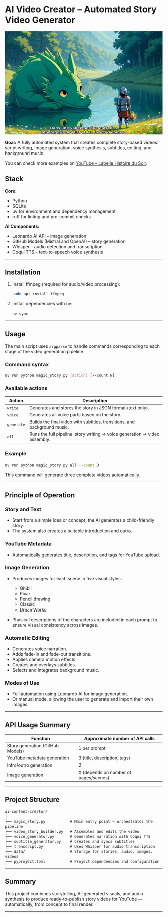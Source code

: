 # AI Video Creator – Automated Story Video Generator

![Example of an AI generated story](docs/story.png)

**Goal:**
A fully automated system that creates complete story-based videos: script writing, image generation, voice synthesis, subtitles, editing, and background music.

You can check more examples on [YouTube – Labelle Histoire du Soir](https://www.youtube.com/@Labellehistoiredusoir).

## Stack

**Core:**

* Python
* SQLite
* uv for environment and dependency management
* ruff for linting and pre-commit checks

**AI Components:**

* Leonardo AI API – image generation
* GitHub Models (Mistral and OpenAI) – story generation
* Whisper – audio detection and transcription
* Coqui TTS – text-to-speech voice synthesis

---

## Installation

1. Install ffmpeg (required for audio/video processing):

   ```bash
   sudo apt install ffmpeg
   ```
2. Install dependencies with uv:

   ```bash
   uv sync
   ```

---

## Usage

The main script uses `argparse` to handle commands corresponding to each stage of the video generation pipeline.

### Command syntax

```bash
uv run python magic_story.py [action] [--count N]
```

### Available actions

| Action     | Description                                                                |
| ---------- | -------------------------------------------------------------------------- |
| `write`    | Generates and stores the story in JSON format (text only).                 |
| `voice`    | Generates all voice parts based on the story.                              |
| `generate` | Builds the final video with subtitles, transitions, and background music.  |
| `all`      | Runs the full pipeline: story writing → voice generation → video assembly. |

### Example

```bash
uv run python magic_story.py all --count 3
```

This command will generate three complete videos automatically.

---

## Principle of Operation

### Story and Text

* Start from a simple idea or concept; the AI generates a child-friendly story.
* The system also creates a suitable introduction and outro.

### YouTube Metadata

* Automatically generates title, description, and tags for YouTube upload.

### Image Generation

* Produces images for each scene in five visual styles:

  * Ghibli
  * Pixar
  * Pencil drawing
  * Classic
  * DreamWorks
* Physical descriptions of the characters are included in each prompt to ensure visual consistency across images.

### Automatic Editing

* Generates voice narration.
* Adds fade-in and fade-out transitions.
* Applies camera motion effects.
* Creates and overlays subtitles.
* Selects and integrates background music.

### Modes of Use

* Full automation using Leonardo AI for image generation.
* Or manual mode, allowing the user to generate and import their own images.

---

## API Usage Summary

| Function                         | Approximate number of API calls       |
| -------------------------------- | ------------------------------------- |
| Story generation (GitHub Models) | 1 per prompt                          |
| YouTube metadata generation      | 3 (title, description, tags)          |
| Intro/outro generation           | 2                                     |
| Image generation                 | X (depends on number of pages/scenes) |

---

## Project Structure

```
ai-content-creator/
│
├── magic_story.py           # Main entry point – orchestrates the pipeline
├── video_story_builder.py   # Assembles and edits the video
├── voice_generator.py       # Generates narration with Coqui TTS
├── subtitle_generator.py    # Creates and syncs subtitles
├── transcript.py            # Uses Whisper for audio transcription
├── data/                    # Storage for stories, audio, images, videos
└── pyproject.toml           # Project dependencies and configuration
```

---

## Summary

This project combines storytelling, AI-generated visuals, and audio synthesis to produce ready-to-publish story videos for YouTube — automatically, from concept to final render.

---
